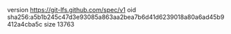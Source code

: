 version https://git-lfs.github.com/spec/v1
oid sha256:a5b1b245c47d3e93085a863aa2bea7b6d41d6239018a80a6ad45b9412a4cba5c
size 13763
